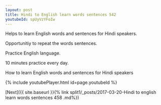 ```yaml
---
layout: post
title: Hindi to English learn words sentences 542 
youtubeId: spUyVzYFoIw
---
```

 
 
Helps to learn English words and sentences for Hindi speakers.

Opportunitiy to repeat the words sentences. 

Practice English language. 
 
10 minutes practice every day. 
 
How to learn English words and sentences for Hindi speakers 
 
{% include youtubePlayer.html id=page.youtubeId %}
 
 
[Next]({{ site.baseurl }}{% link  split1/_posts/2017-03-20-Hindi to english learn words sentences 458 .md%})
 
